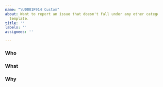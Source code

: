 ```yaml
---
name: "\U0001F914 Custom"
about: Want to report an issue that doesn't fall under any other category? Use this
  template.
title: ''
labels: ''
assignees: ''

---
```


<!--
Hello Developer!

Please use the template below for issue ideas or bugs found within Oracle System.
If it is general support you need, reach out to us at
https://twitter.com/LendfMe

Provide a general summary of the issue in the title above and use relevant fields below to define the problem.

-->
### Who

### What

### Why
